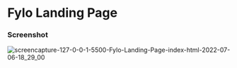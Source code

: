    
# Fylo Landing Page
 
   
### Screenshot

![screencapture-127-0-0-1-5500-Fylo-Landing-Page-index-html-2022-07-06-18_29_00](https://user-images.githubusercontent.com/76779409/177609206-1d7f6c28-da77-4765-8c6f-4bdf797fcbf4.png)
  
